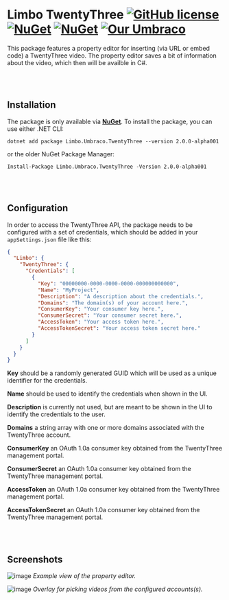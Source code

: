 # Limbo TwentyThree [![GitHub license](https://img.shields.io/badge/license-MIT-blue.svg)](LICENSE.md) [![NuGet](https://img.shields.io/nuget/v/Limbo.Umbraco.TwentyThree.svg)](https://www.nuget.org/packages/Limbo.Umbraco.TwentyThree) [![NuGet](https://img.shields.io/nuget/dt/Limbo.Umbraco.TwentyThree.svg)](https://www.nuget.org/packages/Limbo.Umbraco.TwentyThree) [![Our Umbraco](https://img.shields.io/badge/our-umbraco-%233544B1)](https://our.umbraco.com/packages/backoffice-extensions/limbo-twentythree/)

This package features a property editor for inserting (via URL or embed code) a TwentyThree video. The property editor saves a bit of information about the video, which then will be availble in C#.




<br /><br />
## Installation

The package is only available via [**NuGet**](https://www.nuget.org/packages/Limbo.Umbraco.TwentyThree/2.0.0-alpha001). To install the package, you can use either .NET CLI:

```
dotnet add package Limbo.Umbraco.TwentyThree --version 2.0.0-alpha001
```

or the older NuGet Package Manager:

```
Install-Package Limbo.Umbraco.TwentyThree -Version 2.0.0-alpha001
```







<br /><br />
## Configuration

In order to access the TwentyThree API, the package needs to be configured with a set of credentials, which should be added in your `appSettings.json` file like this:

```json
{
  "Limbo": {
    "TwentyThree": {
      "Credentials": [
        {
          "Key": "00000000-0000-0000-0000-000000000000",
          "Name": "MyProject",
          "Description": "A description about the credentials.",
          "Domains": "The domain(s) of your account here.",
          "ConsumerKey": "Your consumer key here.",
          "ConsumerSecret": "Your consumer secret here.",
          "AccessToken": "Your access token here.",
          "AccessTokenSecret": "Your access token secret here."
        }
      ]
    }
  }
}
```

**Key** should be a randomly generated GUID which will be used as a unique identifier for the credentials.

**Name** should be used to identify the credentials when shown in the UI.

**Description** is currently not used, but are meant to be shown in the UI to identify the credentials to the user.

**Domains** a string array with one or more domains associated with the TwentyThree account.

**ConsumerKey** an OAuth 1.0a consumer key obtained from the TwentyThree management portal.

**ConsumerSecret** an OAuth 1.0a consumer key obtained from the TwentyThree management portal.

**AccessToken** an OAuth 1.0a consumer key obtained from the TwentyThree management portal.

**AccessTokenSecret** an OAuth 1.0a consumer key obtained from the TwentyThree management portal.


<br /><br />
## Screenshots

![image](https://user-images.githubusercontent.com/3634580/190511380-6f3a9338-9ee6-4e66-9f52-adbeb32c898b.png)
*Example view of the property editor.*

![image](https://user-images.githubusercontent.com/3634580/190514237-60cc32d0-5467-4adf-9688-9491b63ba754.png)
*Overlay for picking videos from the configured accounts(s).*
